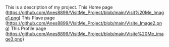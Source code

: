 This is a description of my project.
This Home page (https://github.com/Anes8899/VisitMe_Project/blob/main/Visit%20Me_Image1.png)
This Plave page (https://github.com/Anes8899/VisitMe_Project/blob/main/Visite_Image2.png)
This Profile page (https://github.com/Anes8899/VisitMe_Project/blob/main/Visite%20Me_image3.png)
